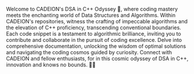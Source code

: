 Welcome to CADEION's DSA in C++ Odyssey 🚀, where coding mastery meets the enchanting world of Data Structures and Algorithms. Within CADEION's repositories, witness the crafting of impeccable algorithms and the elevation of C++ proficiency, transcending conventional boundaries. Each code snippet is a testament to algorithmic brilliance, inviting you to contribute and collaborate in the pursuit of coding excellence. Delve into comprehensive documentation, unlocking the wisdom of optimal solutions and navigating the coding cosmos guided by curiosity. Connect with CADEION and fellow enthusiasts, for in this cosmic odyssey of DSA in C++, innovation and knows no bounds. 🌌✨
